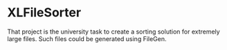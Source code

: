 # XLFileSorter

That project is the university task to create a sorting solution for extremely large files. Such files could be generated using FileGen.

